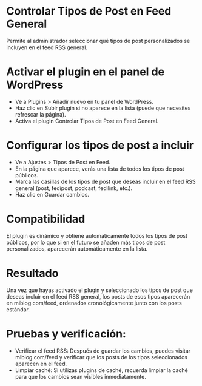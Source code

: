 # Controlar Tipos de Post en Feed General
Permite al administrador seleccionar qué tipos de post personalizados se incluyen en el feed RSS general.
# Activar el plugin en el panel de WordPress
- Ve a Plugins > Añadir nuevo en tu panel de WordPress.
- Haz clic en Subir plugin si no aparece en la lista (puede que necesites refrescar la página).
- Activa el plugin Controlar Tipos de Post en Feed General.
# Configurar los tipos de post a incluir
- Ve a Ajustes > Tipos de Post en Feed.
- En la página que aparece, verás una lista de todos los tipos de post públicos.
- Marca las casillas de los tipos de post que deseas incluir en el feed RSS general (post, fedipost, podcast, fedilink, etc.).
- Haz clic en Guardar cambios.
# Compatibilidad
El plugin es dinámico y obtiene automáticamente todos los tipos de post públicos, por lo que si en el futuro se añaden más tipos de post personalizados, aparecerán automáticamente en la lista.
# Resultado
Una vez que hayas activado el plugin y seleccionado los tipos de post que deseas incluir en el feed RSS general, los posts de esos tipos aparecerán en miblog.com/feed, ordenados cronológicamente junto con los posts estándar.
# Pruebas y verificación:
- Verificar el feed RSS: Después de guardar los cambios, puedes visitar miblog.com/feed y verificar que los posts de los tipos seleccionados aparecen en el feed.
- Limpiar caché: Si utilizas plugins de caché, recuerda limpiar la caché para que los cambios sean visibles inmediatamente.
